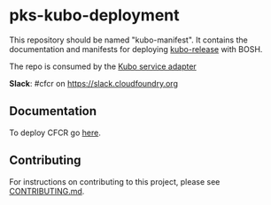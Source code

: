 # pks-kubo-deployment

This repository should be named "kubo-manifest". It contains the documentation and manifests for deploying [kubo-release](https://github.com/cloudfoundry-incubator/kubo-release) with BOSH. 

The repo is consumed by the [Kubo service adapter](https://github.com/pivotal-cf/kubo-service-adapter-release)

**Slack**: #cfcr on https://slack.cloudfoundry.org

## Documentation
To deploy CFCR go [here](https://github.com/cloudfoundry-incubator/kubo-release/#deploying-cfcr).

## Contributing

For instructions on contributing to this project, please see [CONTRIBUTING.md](CONTRIBUTING.md).
